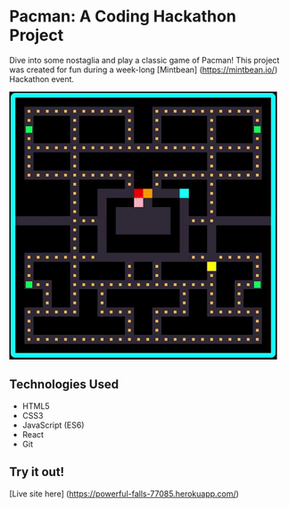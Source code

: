 # Pacman: A Coding Hackathon Project

Dive into some nostaglia and play a classic game of Pacman! This project was created for fun during a week-long [Mintbean] (https://mintbean.io/) Hackathon event.

![Pacman gif](src/images/pacmanEatingDots.gif)

## Technologies Used

- HTML5
- CSS3
- JavaScript (ES6)
- React
- Git

## Try it out!

[Live site here] (https://powerful-falls-77085.herokuapp.com/)
